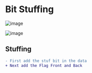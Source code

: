 # Bit Stuffing

![image](https://user-images.githubusercontent.com/76644058/211246247-6340d930-c5f5-4616-982e-e43f4d0f44ea.png)

![image](https://user-images.githubusercontent.com/76644058/211245930-eb73d0a2-1fa7-4a59-b75c-26d7198ca804.png)

## Stuffing
```diff
- First add the stuf bit in the data
+ Next add the Flag Front and Back
```
